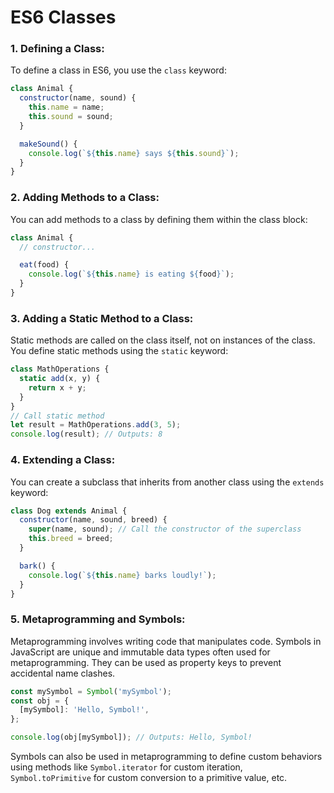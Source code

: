 # ES6 Classes

### 1. Defining a Class:

To define a class in ES6, you use the `class` keyword:

```javascript
class Animal {
  constructor(name, sound) {
    this.name = name;
    this.sound = sound;
  }

  makeSound() {
    console.log(`${this.name} says ${this.sound}`);
  }
}
```

### 2. Adding Methods to a Class:

You can add methods to a class by defining them within the class block:

```javascript
class Animal {
  // constructor...

  eat(food) {
    console.log(`${this.name} is eating ${food}`);
  }
}
```

### 3. Adding a Static Method to a Class:

Static methods are called on the class itself, not on instances of the class. You define static methods using the `static` keyword:

```javascript
class MathOperations {
  static add(x, y) {
    return x + y;
  }
}
// Call static method
let result = MathOperations.add(3, 5);
console.log(result); // Outputs: 8
```

### 4. Extending a Class:

You can create a subclass that inherits from another class using the `extends` keyword:

```javascript
class Dog extends Animal {
  constructor(name, sound, breed) {
    super(name, sound); // Call the constructor of the superclass
    this.breed = breed;
  }

  bark() {
    console.log(`${this.name} barks loudly!`);
  }
}
```

### 5. Metaprogramming and Symbols:

Metaprogramming involves writing code that manipulates code. Symbols in JavaScript are unique and immutable data types often used for metaprogramming. They can be used as property keys to prevent accidental name clashes.

```javascript
const mySymbol = Symbol('mySymbol');
const obj = {
  [mySymbol]: 'Hello, Symbol!',
};

console.log(obj[mySymbol]); // Outputs: Hello, Symbol!
```

Symbols can also be used in metaprogramming to define custom behaviors using methods like `Symbol.iterator` for custom iteration, `Symbol.toPrimitive` for custom conversion to a primitive value, etc.